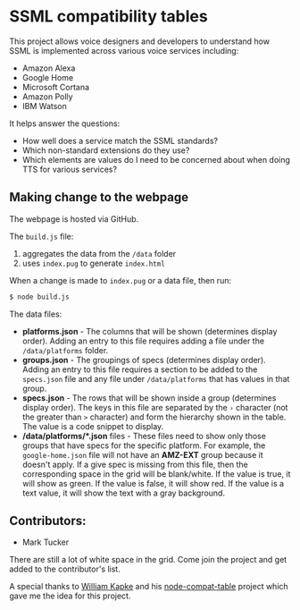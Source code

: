 # SSML compatibility tables
This project allows voice designers and developers to understand how SSML is implemented across various voice services including:
- Amazon Alexa
- Google Home
- Microsoft Cortana
- Amazon Polly
- IBM Watson

It helps answer the questions:
- How well does a service match the SSML standards?
- Which non-standard extensions do they use?
- Which elements are values do I need to be concerned about when doing TTS for various services?

## Making change to the webpage
The webpage is hosted via GitHub.

The `build.js` file:
1) aggregates the data from the `/data` folder
2) uses `index.pug` to generate `index.html`

When a change is made to `index.pug` or a data file, then run:
```bash
$ node build.js
```

The data files:
- **platforms.json** - The columns that will be shown (determines display order). Adding an entry to this file requires adding a file under the `/data/platforms` folder.
- **groups.json** - The groupings of specs (determines display order). Adding an entry to this file requires a section to be added to the `specs.json` file and any file under `/data/platforms` that has values in that group.
- **specs.json** - The rows that will be shown inside a group (determines display order). The keys in this file are separated by the `›` character (not the greater than `>` character) and form the hierarchy shown in the table. The value is a code snippet to display.
- **/data/platforms/*.json** files - These files need to show only those groups that have specs for the specific platform. For example, the `google-home.json` file will not have an **AMZ-EXT** group because it doesn't apply. If a give spec is missing from this file, then the corresponding space in the grid will be blank/white. If the value is true, it will show as green. If the value is false, it will show red. If the value is a text value, it will show the text with a gray background.

## Contributors:
- Mark Tucker

There are still a lot of white space in the grid. Come join the project and get added to the contributor's list.

A special thanks to [William Kapke](https://github.com/williamkapke) and his [node-compat-table](https://github.com/williamkapke/node-compat-table) project which gave me the idea for this project.